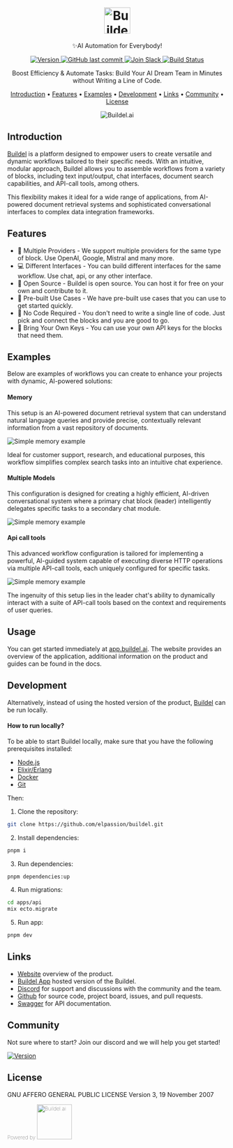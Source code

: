 ###

<h1 align="center">
  <a href="https://buildel.ai/">
      <img src="apps/web-remix/public/logo.svg" alt="Buildel.ai" title="Buildel"  height="60" />
  </a>
</h1>

<p align="center">✨AI Automation for Everybody!</p>

<p align="center">
    <a href="https://github.com/elpassion/buildel/releases">
        <img src="https://img.shields.io/github/release/elpassion/buildel.svg?style=flat&color=success" alt="Version"/>
    </a>
    <a href="https://github.com/elpassion/buildel">
        <img src="https://img.shields.io/github/last-commit/elpassion/buildel.svg?style=flat&color=blue" alt="GitHub last commit"/>
    </a>
    <a href="https://discord.gg/SUXs7FyRT2">
        <img src="https://img.shields.io/badge/discord-join-success?style=flat&logo=discord" alt="Join Slack"/>
    </a>
    <a href="https://github.com/elpassion/buildel/actions/workflows/web-test.yml">
        <img src="https://img.shields.io/github/actions/workflow/status/elpassion/buildel/web-test.yml" alt="Build Status"/>
    </a>
</p>

<p align="center">Boost Efficiency & Automate Tasks: Build Your AI Dream Team in Minutes without Writing a Line of Code.</p>

<p align="center">
  <a href="#introduction">Introduction</a> •
  <a href="#features">Features</a> •
  <a href="#examples">Examples</a> •
  <a href="#development">Development</a> •
  <a href="#links">Links</a> •
  <a href="#community">Community</a> •
  <a href="#license">License</a>
</p>

<p align="center">
    <img src="apps/web-remix/public/buildel-landing-hero.webp" alt="Buildel.ai" />
</p>

## Introduction
[Buildel](https://buildel.ai/) is a platform designed to empower users to create versatile and dynamic workflows tailored to their specific needs. 
With an intuitive, modular approach, Buildel allows you to assemble workflows from a variety of blocks, including text input/output, chat interfaces, document search capabilities, and API-call tools, among others. 

This flexibility makes it ideal for a wide range of applications, from AI-powered document retrieval systems and sophisticated conversational interfaces to complex data integration frameworks.

## Features 

* 🔀 Multiple Providers - We support multiple providers for the same type of block. Use OpenAI, Google, Mistral and many more.
* 💻 Different Interfaces - You can build different interfaces for the same workflow. Use chat, api, or any other interface.
* 📖 Open Source - Buildel is open source. You can host it for free on your own and contribute to it.
* 🚀 Pre-built Use Cases - We have pre-built use cases that you can use to get started quickly.
* 🧩 No Code Required - You don't need to write a single line of code. Just pick and connect the blocks and you are good to go.
* 🔑 Bring Your Own Keys - You can use your own API keys for the blocks that need them.


## Examples 
Below are examples of workflows you can create to enhance your projects with dynamic, AI-powered solutions:

#### Memory

This setup is an AI-powered document retrieval system that can understand natural language queries and provide precise, contextually relevant information from a vast repository of documents.

<p>
    <img src="apps/web-remix/public/examples/memory.webp" alt="Simple memory example" />
</p>

Ideal for customer support, research, and educational purposes, this workflow simplifies complex search tasks into an intuitive chat experience.

#### Multiple Models

This configuration is designed for creating a highly efficient, AI-driven conversational system where a primary chat block (leader) intelligently delegates specific tasks to a secondary chat module.

<p>
    <img src="apps/web-remix/public/examples/multiple-models.webp" alt="Simple memory example" />
</p>

#### Api call tools

This advanced workflow configuration is tailored for implementing a powerful, AI-guided system capable of executing diverse HTTP operations via multiple API-call tools, each uniquely configured for specific tasks.

<p>
    <img src="apps/web-remix/public/examples/api-call-tools.webp" alt="Simple memory example" />
</p>

The ingenuity of this setup lies in the leader chat's ability to dynamically interact with a suite of API-call tools based on the context and requirements of user queries.

## Usage

You can get started immediately at [app.buildel.ai](https://app.buildel.ai/). 
The website provides an overview of the application, additional information on the product and guides can be found in the docs.


## Development

Alternatively, instead of using the hosted version of the product, [Buildel](https://app.buildel.ai/) can be run locally.

#### How to run locally?
To be able to start Buildel locally, make sure that you have the following prerequisites installed:
- [Node.js](https://nodejs.org/en/download)
- [Elixir/Erlang](https://elixir-lang.org/install.html)
- [Docker](https://docs.docker.com/engine/install/)
- [Git](https://git-scm.com/book/en/v2/Getting-Started-Installing-Git)

Then:
1. Clone the repository:

```bash
git clone https://github.com/elpassion/buildel.git
```

2. Install dependencies:
```bash
pnpm i
```

3. Run dependencies:
```bash
pnpm dependencies:up
```
4. Run migrations:
```bash
cd apps/api
mix ecto.migrate
```

5. Run app:
```bash
pnpm dev
```

## Links
 - [Website](https://buildel.ai/) overview of the product.
 - [Buildel App](https://app.buildel.ai/) hosted version of the Buildel.
 - [Discord](https://discord.gg/SUXs7FyRT2) for support and discussions with the community and the team.
 - [Github](https://github.com/elpassion/buildel) for source code, project board, issues, and pull requests.
 - [Swagger](https://buildel.ai/) for API documentation.

## Community

Not sure where to start? Join our discord and we will help you get started!

<a href="https://discord.gg/SUXs7FyRT2">
  <img src="apps/web-remix/public/join-discord.svg" alt="Version"/>
</a>



## License 

GNU AFFERO GENERAL PUBLIC LICENSE
Version 3, 19 November 2007


<p style="font-weight: lighter; font-size: 12px">
  Powered by
  <a href="https://www.elpassion.com/">
    <img src="apps/web-remix/public/ELP-logo.png" alt="Buildel.ai" width="80"/>
  </a>
</p>
